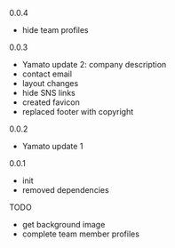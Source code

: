 0.0.4
- hide team profiles

0.0.3
- Yamato update 2: company description
- contact email
- layout changes
- hide SNS links
- created favicon
- replaced footer with copyright

0.0.2
- Yamato update 1

0.0.1
- init
- removed dependencies


TODO
- get background image
- complete team member profiles
